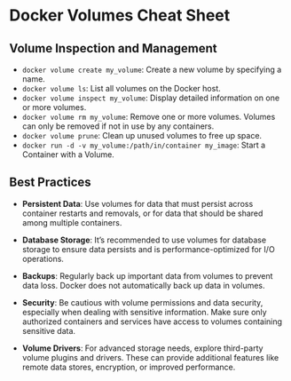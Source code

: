 # Docker Volumes Cheat Sheet

## Volume Inspection and Management
- `docker volume create my_volume`: Create a new volume by specifying a name.
- `docker volume ls`: List all volumes on the Docker host.
- `docker volume inspect my_volume`: Display detailed information on one or more volumes.
- `docker volume rm my_volume`: Remove one or more volumes. Volumes can only be removed if not in use by any containers.
- `docker volume prune`: Clean up unused volumes to free up space.
- `docker run -d -v my_volume:/path/in/container my_image`: Start a Container with a Volume.

## Best Practices

- **Persistent Data**: Use volumes for data that must persist across container restarts and removals, or for data that should be shared among multiple containers.

- **Database Storage**: It’s recommended to use volumes for database storage to ensure data persists and is performance-optimized for I/O operations.

- **Backups**: Regularly back up important data from volumes to prevent data loss. Docker does not automatically back up data in volumes.

- **Security**: Be cautious with volume permissions and data security, especially when dealing with sensitive information. Make sure only authorized containers and services have access to volumes containing sensitive data.

- **Volume Drivers**: For advanced storage needs, explore third-party volume plugins and drivers. These can provide additional features like remote data stores, encryption, or improved performance.

